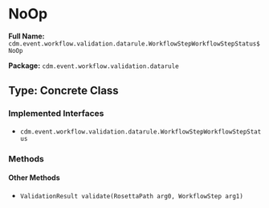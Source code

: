 # NoOp

**Full Name:** `cdm.event.workflow.validation.datarule.WorkflowStepWorkflowStepStatus$NoOp`

**Package:** `cdm.event.workflow.validation.datarule`

## Type: Concrete Class

### Implemented Interfaces

- `cdm.event.workflow.validation.datarule.WorkflowStepWorkflowStepStatus`

### Methods

#### Other Methods

- `ValidationResult validate(RosettaPath arg0, WorkflowStep arg1)`

